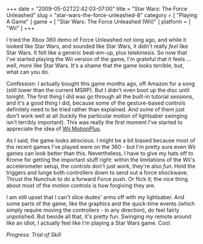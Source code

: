 +++
date = "2009-05-02T22:42:03-07:00"
title = "Star Wars: The Force Unleashed"
slug = "star-wars-the-force-unleashed-8"
category = [ "Playing A Game" ]
game = [ "Star Wars: The Force Unleashed (Wii)" ]
platform = [ "Wii" ]
+++

I tried the Xbox 360 demo of Force Unleashed not long ago, and while it looked like Star Wars, and sounded like Star Wars, it didn't really <i>feel</i> like Star Wars.  It felt like a generic beat-em-up, plus telekinesis.  So now that I've started playing the Wii version of the game, I'm grateful that it feels ... well, <i>more</i> like Star Wars.  It's a shame that the game looks terrible, but, what can you do.

Confession: I actually bought this game months ago, off Amazon for a song (still lower than the current MSRP).  But I didn't even boot up the disc until tonight.  The first thing I did was go through all the built-in tutorial sessions, and it's a good thing I did, because some of the gesture-based controls definitely need to be tried rather than explained.  And some of them just don't work well at all (luckily the particular motion of lightsaber swinging isn't terribly important).  This was really the first moment I've started to appreciate the idea of <a href="http://en.wikipedia.org/wiki/MotionPlus">Wii MotionPlus</a>.

As I said, the game looks atrocious.  I might be a bit biased because most of the recent games I've played were on the 360 - but I'm pretty sure even Wii games can look better than this.  Nevertheless, I have to give my hats off to Krome for getting the important stuff right: within the limitations of the Wii's accelerometer setup, the controls don't just work, they're also <i>fun</i>.  Hold the triggers and lunge both controllers down to send out a force shockwave.  Thrust the Nunchuk to do a forward Force push.  Or flick it; the nice thing about most of the motion controls is how forgiving they are.

I am still upset that I can't slice dudes' arms off with my lightsaber.  And some parts of the game, like the graphics and the quick-time events (which simply require moving the controllers - in any direction), do feel fairly unpolished.  But beside all that, it's pretty fun.  Swinging my remote around like an idiot, I actually feel like I'm playing a Star Wars game.  Cool.

<i>Progress: Trial of Skill</i>